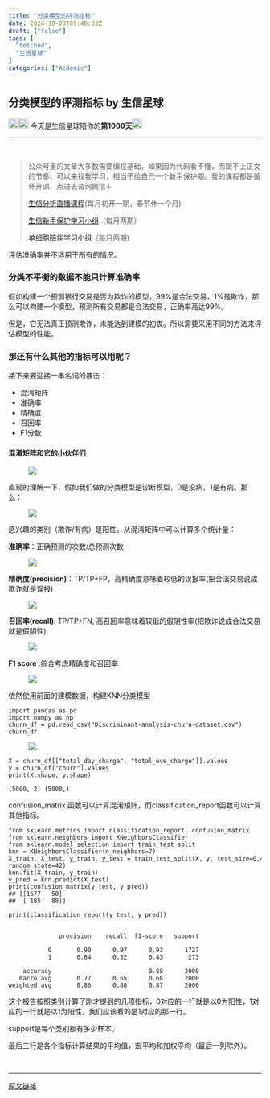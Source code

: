 ```yaml
---
title: "分类模型的评测指标"
date: 2024-10-03T09:40:03Z
draft: ["false"]
tags: [
  "fetched",
  "生信星球"
]
categories: ["Acdemic"]
---
```

分类模型的评测指标 by 生信星球
------
<div><p><img data-imgfileid="100012345" data-ratio="1" data-src="https://mmbiz.qpic.cn/mmbiz_png/8oKPbJgbBHrDic8XGmJ0b7oibVJajb0emLBHSvuibGG49ooBgtaAibE3TNJ00iaHviaMtdIKQJfCwtUfuHicDImtSfIxg/640?wx_fmt=png" data-type="png" data-w="64" width="20px" src="https://mmbiz.qpic.cn/mmbiz_png/8oKPbJgbBHrDic8XGmJ0b7oibVJajb0emLBHSvuibGG49ooBgtaAibE3TNJ00iaHviaMtdIKQJfCwtUfuHicDImtSfIxg/640?wx_fmt=png"><img data-imgfileid="100012344" data-ratio="1" data-src="https://mmbiz.qpic.cn/mmbiz_png/8oKPbJgbBHrDic8XGmJ0b7oibVJajb0emLPukRHCbicy4pNKeEv9qd7aWSfsx7roib2od3xPrRPicw3a0kbn0uQ6JmQ/640?wx_fmt=png" data-type="png" data-w="64" width="20px" src="https://mmbiz.qpic.cn/mmbiz_png/8oKPbJgbBHrDic8XGmJ0b7oibVJajb0emLPukRHCbicy4pNKeEv9qd7aWSfsx7roib2od3xPrRPicw3a0kbn0uQ6JmQ/640?wx_fmt=png"><span> 今天是生信星球陪你的<span><strong>第1000天</strong></span></span><img data-imgfileid="100012343" data-ratio="1" data-src="https://mmbiz.qpic.cn/mmbiz_png/8oKPbJgbBHrDic8XGmJ0b7oibVJajb0emLBHSvuibGG49ooBgtaAibE3TNJ00iaHviaMtdIKQJfCwtUfuHicDImtSfIxg/640?wx_fmt=png" data-type="png" data-w="64" width="20px" src="https://mmbiz.qpic.cn/mmbiz_png/8oKPbJgbBHrDic8XGmJ0b7oibVJajb0emLBHSvuibGG49ooBgtaAibE3TNJ00iaHviaMtdIKQJfCwtUfuHicDImtSfIxg/640?wx_fmt=png"></p><hr><p><span><span>   </span></span></p><section><blockquote><p><span>公众号里的文章大多数需要编程基础，如果因为代码看不懂，而跟不上正文的节奏，可以来找我学习，相当于给自己一个新手保护期。</span><span>我的课程都是循环开课，</span><span>点进去咨询微信↓</span><br></p><p><a target="_blank" href="http://mp.weixin.qq.com/s?__biz=MzU4NjU4ODQ2MQ==&amp;mid=2247496032&amp;idx=1&amp;sn=e84ffce4f05b6f4318b95f170642d702&amp;chksm=fdfbb922ca8c30344c47b39529a16280bacb23c83e35a18f63e158f4e664ef94b5eee0e3fff8&amp;scene=21#wechat_redirect" textvalue="‍生信分析直播课程‍" linktype="text" imgurl="" imgdata="null" data-itemshowtype="11" tab="innerlink" data-linktype="2">生信分析直播课程</a>(每月初开一期，春节休一个月)</p><p><a target="_blank" href="http://mp.weixin.qq.com/s?__biz=MzU4NjU4ODQ2MQ==&amp;mid=2247494919&amp;idx=2&amp;sn=967d8dcf0f9a22047ae0bd442b9d4ee6&amp;chksm=fdfba545ca8c2c5396c3fb5caa93a5d30336626533fcac074abd7683e8d536cb2dcae31d6e7a&amp;scene=21#wechat_redirect" textvalue="生信新手保护‍学习‍小组" linktype="text" imgurl="" imgdata="null" data-itemshowtype="0" tab="innerlink" data-linktype="2">生信新手保护学习小组</a>（每月两期）</p><p><a target="_blank" href="http://mp.weixin.qq.com/s?__biz=MzU4NjU4ODQ2MQ==&amp;mid=2247495036&amp;idx=1&amp;sn=fe8bab2c3d21e7b0a919ad4f1641ca9c&amp;chksm=fdfba53eca8c2c286522b2accc0d4cb9dda7cd9a5b36695e66d393abb5bff396d6bcaa4c9cb8&amp;scene=21#wechat_redirect" textvalue="单细胞陪伴学习小组内测完成，长期招生中" linktype="text" imgurl="" imgdata="null" data-itemshowtype="0" tab="innerlink" data-linktype="2">单细胞陪伴学习小组</a>（每月两期)<strong></strong></p></blockquote></section><section data-tool="markdown2wechat编辑器" data-website="https://aizhuanqian.com"><section data-tool="markdown2wechat编辑器" data-website="https://aizhuanqian.com"><section data-tool="markdown2wechat编辑器" data-website="https://aizhuanqian.com"><section data-tool="markdown2wechat编辑器" data-website="https://aizhuanqian.com"><p data-tool="mdnice编辑器">评估准确率并不适用于所有的情况。</p><h3 data-tool="mdnice编辑器"><span></span><span>分类不平衡的数据不能只计算准确率</span><span></span></h3><p data-tool="mdnice编辑器">假如构建一个预测银行交易是否为欺诈的模型，99%是合法交易，1%是欺诈，那么可以构建一个模型，预测所有交易都是合法交易，正确率高达99%。</p><p data-tool="mdnice编辑器">但是，它无法真正预测欺诈，未能达到建模的初衷。所以需要采用不同的方法来评估模型的性能。</p><h3 data-tool="mdnice编辑器"><span></span><span>那还有什么其他的指标可以用呢？</span><span></span></h3><p data-tool="mdnice编辑器">接下来要迎接一串名词的暴击：</p><ul data-tool="mdnice编辑器"><li><section>混淆矩阵</section></li><li><section>准确率</section></li><li><section>精确度</section></li><li><section>召回率</section></li><li><section>F1分数</section></li></ul><h4 data-tool="mdnice编辑器"><span><span> </span></span><span><span> </span>混淆矩阵和它的小伙伴们</span><span><span> </span></span></h4><figure data-tool="mdnice编辑器"><img data-imgfileid="100012472" data-ratio="0.27314814814814814" data-src="https://mmbiz.qpic.cn/mmbiz_png/8oKPbJgbBHoUF1GbZIbqdBNZmjIjrlxSndictJzyHWWBia5Vn3JVfzG413c9mnKn6mzHmYiaXcCwqtOOl3rfHB52w/640?wx_fmt=png&amp;from=appmsg" data-type="png" data-w="1080" src="https://mmbiz.qpic.cn/mmbiz_png/8oKPbJgbBHoUF1GbZIbqdBNZmjIjrlxSndictJzyHWWBia5Vn3JVfzG413c9mnKn6mzHmYiaXcCwqtOOl3rfHB52w/640?wx_fmt=png&amp;from=appmsg"></figure><p data-tool="mdnice编辑器">直观的理解一下，假如我们做的分类模型是诊断模型，0是没病，1是有病。那么：</p><figure data-tool="mdnice编辑器"><img data-imgfileid="100012470" data-ratio="0.45235069885641677" data-src="https://mmbiz.qpic.cn/mmbiz_png/8oKPbJgbBHoUF1GbZIbqdBNZmjIjrlxSaADtOGwHQT0icQbdo4x9M6YYlTiaKrTsaKaTSc9RKhqacc9HCCKoYJeA/640?wx_fmt=png&amp;from=appmsg" data-type="png" data-w="787" src="https://mmbiz.qpic.cn/mmbiz_png/8oKPbJgbBHoUF1GbZIbqdBNZmjIjrlxSaADtOGwHQT0icQbdo4x9M6YYlTiaKrTsaKaTSc9RKhqacc9HCCKoYJeA/640?wx_fmt=png&amp;from=appmsg"></figure><p data-tool="mdnice编辑器">感兴趣的类别（欺诈/有病）是阳性。从混淆矩阵中可以计算多个统计量：</p><p data-tool="mdnice编辑器"><strong>准确率</strong>：正确预测的次数/总预测次数</p><figure data-tool="mdnice编辑器"><img data-imgfileid="100012469" data-ratio="0.3081180811808118" data-src="https://mmbiz.qpic.cn/mmbiz_png/8oKPbJgbBHoUF1GbZIbqdBNZmjIjrlxSwCHVxK5fxcNhOg2z9DiaEdO4DKhn6RFM9BI1evFZicMJIndmNvCDMI7Q/640?wx_fmt=png&amp;from=appmsg" data-type="png" data-w="542" src="https://mmbiz.qpic.cn/mmbiz_png/8oKPbJgbBHoUF1GbZIbqdBNZmjIjrlxSwCHVxK5fxcNhOg2z9DiaEdO4DKhn6RFM9BI1evFZicMJIndmNvCDMI7Q/640?wx_fmt=png&amp;from=appmsg"></figure><p data-tool="mdnice编辑器"><strong>精确度(precision)</strong>：TP/TP+FP，高精确度意味着较低的误报率(把合法交易说成欺诈就是误报)</p><figure data-tool="mdnice编辑器"><img data-imgfileid="100012468" data-ratio="0.16621983914209115" data-src="https://mmbiz.qpic.cn/mmbiz_png/8oKPbJgbBHoUF1GbZIbqdBNZmjIjrlxSIdtzicq6FgyPvYJxw48wGrBqXojkvOuRSrBKj2gkIo6gpVpejSGa4iaA/640?wx_fmt=png&amp;from=appmsg" data-type="png" data-w="746" src="https://mmbiz.qpic.cn/mmbiz_png/8oKPbJgbBHoUF1GbZIbqdBNZmjIjrlxSIdtzicq6FgyPvYJxw48wGrBqXojkvOuRSrBKj2gkIo6gpVpejSGa4iaA/640?wx_fmt=png&amp;from=appmsg"></figure><p data-tool="mdnice编辑器"><strong>召回率(recall)</strong>: TP/TP+FN, 高召回率意味着较低的假阴性率(把欺诈说成合法交易就是假阴性)</p><figure data-tool="mdnice编辑器"><img data-imgfileid="100012471" data-ratio="0.23647604327666152" data-src="https://mmbiz.qpic.cn/mmbiz_png/8oKPbJgbBHoUF1GbZIbqdBNZmjIjrlxSfXJSLwvibJ57iblddto0BsicDrTFbBFgZMMGPp4bVVphIueESjaG7ibfAQ/640?wx_fmt=png&amp;from=appmsg" data-type="png" data-w="647" src="https://mmbiz.qpic.cn/mmbiz_png/8oKPbJgbBHoUF1GbZIbqdBNZmjIjrlxSfXJSLwvibJ57iblddto0BsicDrTFbBFgZMMGPp4bVVphIueESjaG7ibfAQ/640?wx_fmt=png&amp;from=appmsg"></figure><p data-tool="mdnice编辑器"><strong>F1 score</strong> :综合考虑精确度和召回率</p><figure data-tool="mdnice编辑器"><img data-imgfileid="100012473" data-ratio="0.18106995884773663" data-src="https://mmbiz.qpic.cn/mmbiz_png/8oKPbJgbBHoUF1GbZIbqdBNZmjIjrlxSglicRSCbeADcroCZxby8ZJlAd2cTJdWyShLj3RCY5BSiay4KPicOd6EWg/640?wx_fmt=png&amp;from=appmsg" data-type="png" data-w="486" src="https://mmbiz.qpic.cn/mmbiz_png/8oKPbJgbBHoUF1GbZIbqdBNZmjIjrlxSglicRSCbeADcroCZxby8ZJlAd2cTJdWyShLj3RCY5BSiay4KPicOd6EWg/640?wx_fmt=png&amp;from=appmsg"></figure><p data-tool="mdnice编辑器">依然使用前面的建模数据，构建KNN分类模型</p><pre data-tool="mdnice编辑器"><code><span>import</span> pandas <span>as</span> pd<br><span>import</span> numpy <span>as</span> np<br>churn_df = pd.read_csv(<span>"Discriminant-analysis-churn-dataset.csv"</span>)<br>churn_df<br></code></pre><figure data-tool="mdnice编辑器"><img data-imgfileid="100012474" data-ratio="0.14907407407407408" data-src="https://mmbiz.qpic.cn/mmbiz_png/8oKPbJgbBHoUF1GbZIbqdBNZmjIjrlxSibia5bHu9XQD6iao6Hq3PQOiaDv6eo0GbgrWP7lrLIIbXwJcKRGYic7t08Q/640?wx_fmt=png&amp;from=appmsg" data-type="png" data-w="1080" src="https://mmbiz.qpic.cn/mmbiz_png/8oKPbJgbBHoUF1GbZIbqdBNZmjIjrlxSibia5bHu9XQD6iao6Hq3PQOiaDv6eo0GbgrWP7lrLIIbXwJcKRGYic7t08Q/640?wx_fmt=png&amp;from=appmsg"></figure><pre data-tool="mdnice编辑器"><code>X = churn_df[[<span>"total_day_charge"</span>, <span>"total_eve_charge"</span>]].values<br>y = churn_df[<span>"churn"</span>].values<br>print(X.shape, y.shape)<br></code></pre><pre data-tool="mdnice编辑器"><code>(5000, 2) (5000,)<br></code></pre><p data-tool="mdnice编辑器">confusion_matrix 函数可以计算混淆矩阵，而classification_report函数可以计算其他指标。</p><pre data-tool="mdnice编辑器"><code><span>from</span> sklearn.metrics <span>import</span> classification_report, confusion_matrix <br><span>from</span> sklearn.neighbors <span>import</span> KNeighborsClassifier<br><span>from</span> sklearn.model_selection <span>import</span> train_test_split <br>knn = KNeighborsClassifier(n_neighbors=<span>7</span>) <br>X_train, X_test, y_train, y_test = train_test_split(X, y, test_size=<span>0.4</span>,  <br>random_state=<span>42</span>)  <br>knn.fit(X_train, y_train) <br>y_pred = knn.predict(X_test)<br>print(confusion_matrix(y_test, y_pred))<br><span>## [[1677   50]</span><br><span>##  [ 185   88]]</span><br></code></pre><pre data-tool="mdnice编辑器"><code>print(classification_report(y_test, y_pred))<br></code></pre><pre data-tool="mdnice编辑器"><code><br>              precision    recall  f1-score   support<br><br>           0       0.90      0.97      0.93      1727<br>           1       0.64      0.32      0.43       273<br><br>    accuracy                           0.88      2000<br>   macro avg       0.77      0.65      0.68      2000<br>weighted avg       0.86      0.88      0.87      2000<br></code></pre><p data-tool="mdnice编辑器">这个报告按照类别计算了刚才提到的几项指标，0对应的一行就是以0为阳性，1对应的一行就是以1为阳性，我们应该看的是1对应的那一行。</p><p data-tool="mdnice编辑器">support是每个类别都有多少样本。</p><p data-tool="mdnice编辑器">最后三行是各个指标计算结果的平均值，宏平均和加权平均（最后一列除外）。</p></section><section><br></section></section></section></section><p><mp-style-type data-value="3"></mp-style-type></p></div>  
<hr>
<a href="https://mp.weixin.qq.com/s/WYAUXXWXYoew_xKk-3U_4A",target="_blank" rel="noopener noreferrer">原文链接</a>
